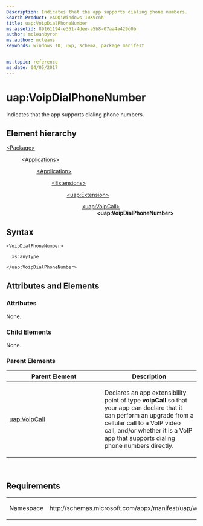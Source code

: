 ```yaml
---
Description: Indicates that the app supports dialing phone numbers.
Search.Product: eADQiWindows 10XVcnh
title: uap:VoipDialPhoneNumber
ms.assetid: 89161194-e351-4dee-a5b8-07aa4a429d0b
author: mcleanbyron
ms.author: mcleans
keywords: windows 10, uwp, schema, package manifest


ms.topic: reference
ms.date: 04/05/2017
---
```


# uap:VoipDialPhoneNumber


Indicates that the app supports dialing phone numbers.

## Element hierarchy

<dl>
<dt><a href="element-package.md">&lt;Package&gt;</a></dt>
<dd>
<dl>
<dt><a href="element-applications.md">&lt;Applications&gt;</a></dt>
<dd>
<dl>
<dt><a href="element-application.md">&lt;Application&gt;</a></dt>
<dd>
<dl>
<dt><a href="element-1-extensions.md">&lt;Extensions&gt;</a></dt>
<dd>
<dl>
<dt><a href="element-uap-extension.md">&lt;uap:Extension&gt;</a></dt>
<dd>
<dl>
<dt><a href="element-uap-voipcall.md">&lt;uap:VoipCall&gt;</a></dt>
<dd><b>&lt;uap:VoipDialPhoneNumber&gt;</b></dd>
</dl>
</dd>
</dl>
</dd>
</dl>
</dd>
</dl>
</dd>
</dl>
</dd>
</dl>

## Syntax

``` syntax
<VoipDialPhoneNumber>

  xs:anyType

</uap:VoipDialPhoneNumber>
```

## Attributes and Elements


### Attributes

None.

### Child Elements

None.

### Parent Elements

<table>
<colgroup>
<col width="50%" />
<col width="50%" />
</colgroup>
<thead>
<tr class="header">
<th>Parent Element</th>
<th>Description</th>
</tr>
</thead>
<tbody>
<tr class="odd">
<td><a href="element-uap-voipcall.md">uap:VoipCall</a> </td>
<td><p>Declares an app extensibility point of type <strong>voipCall</strong> so that your app can declare that it can perform an upgrade from a cellular call to a VoIP video call, and/or whether it is a VoIP app that supports dialing phone numbers directly.</p></td>
</tr>
</tbody>
</table>

 

## Requirements

<table>
<colgroup>
<col width="50%" />
<col width="50%" />
</colgroup>
<tbody>
<tr class="odd">
<td><p>Namespace</p></td>
<td><p>http://schemas.microsoft.com/appx/manifest/uap/windows10</p></td>
</tr>
</tbody>
</table>

 

 



